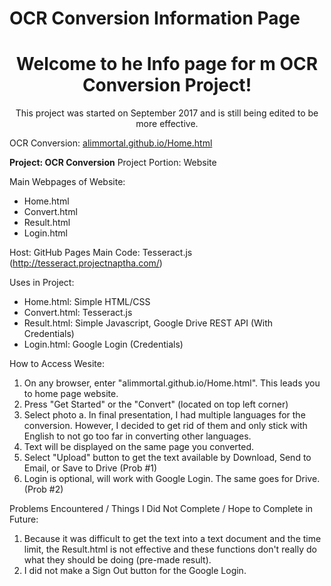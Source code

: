 # OCR Conversion Information Page
<center>
  <h1>Welcome to he Info page for m OCR Conversion Project!</h1>
  <p>This project was started on September 2017 and is still being edited to be more effective.</p>
</center>
OCR Conversion: <a href="https://alimmortal.github.io/Home.html">alimmortal.github.io/Home.html</a>

<strong>Project: OCR Conversion</strong>
Project Portion: Website

Main Webpages of Website:
- Home.html
- Convert.html
- Result.html
- Login.html

Host: GitHub Pages
Main Code: Tesseract.js (http://tesseract.projectnaptha.com/)

Uses in Project:
- Home.html: Simple HTML/CSS
- Convert.html: Tesseract.js
- Result.html: Simple Javascript, Google Drive REST API (With Credentials)
- Login.html: Google Login (Credentials)

How to Access Wesite:
1. On any browser, enter "alimmortal.github.io/Home.html". This leads you to home page
   website.
2. Press "Get Started" or the "Convert" (located on top left corner)
3. Select photo
   a. In final presentation, I had multiple languages for the conversion. 
      However, I decided to get rid of them and only stick with English to not go 
      too far in converting other languages.
4. Text will be displayed on the same page you converted.
5. Select "Upload" button to get the text available by Download, Send to Email, or Save to Drive (Prob #1)
6. Login is optional, will work with Google Login. The same goes for Drive. (Prob #2)

Problems Encountered / Things I Did Not Complete / Hope to Complete in Future:
1. Because it was difficult to get the text into a text document and the time limit, the Result.html
   is not effective and these functions don't really do what they should be doing (pre-made result).
2. I did not make a Sign Out button for the Google Login.

